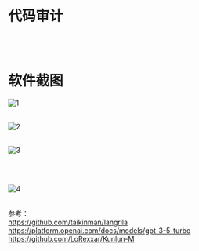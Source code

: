 # 代码审计

<br>
<br>

# 软件截图

![1](https://github.com/yuag/Code-audit/assets/34123873/778647f1-b151-4e60-8294-27491e2aa48f)
<br>
<br>

![2](https://github.com/yuag/Code-audit/assets/34123873/95920238-e0ad-4911-abc6-984e1c26b3f4)
<br>
<br>

![3](https://github.com/yuag/Code-audit/assets/34123873/9bfe9e2f-a4ae-4604-a2cd-d53a473f7661)

<br>
<br>

![4](https://github.com/yuag/Code-audit/assets/34123873/61115cff-3682-4a39-b26a-7a5229c4b4a7)
<br>
<br>









参考：<br>
https://github.com/taikinman/langrila
<br>
https://platform.openai.com/docs/models/gpt-3-5-turbo 
<br>
https://github.com/LoRexxar/Kunlun-M
